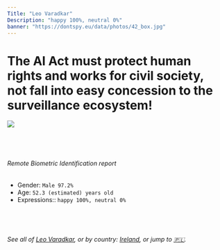 ```yaml
---
Title: "Leo Varadkar"
Description: "happy 100%, neutral 0%"
banner: "https://dontspy.eu/data/photos/42_box.jpg"
---
```


# The AI Act must protect human rights and works for civil society, not fall into easy concession to the surveillance ecosystem!

<link rel="stylesheet" type="text/css" href="/css/blog.css" />

<div class="is-fake" hidden>

_This is a **fake picture**_, we collect these anyway [because the AI Act](why-deepfake) negotiation moves in a way that would create more mess in our lives! for a longer explanation, read [The Dual Threat: How Losing the Biometric Battle Fuels Deepfake Proliferation](/blog/the-dual-threat-how-losing-the-biometric-battle-fuels-deepfake-proliferation/)

</div>

<!-- <img src="https://dontspy.eu/data/photos/54_box.jpg" /> -->
<img src="https://dontspy.eu/data/photos/42_box.jpg" />

## <br>

###### Remote Biometric Identification report

* <span class="label">Gender:</span> `Male 97.2%`
* <span class="label">Age:</span> `52.3 (estimated) years old`
* <span class="label">Expressions::</span> `happy 100%, neutral 0%`

## <br>

###### See all of [Leo Varadkar](/policymaker#Leo%20Varadkar), or by country: [Ireland](/country#Ireland), or jump to [🇵🇱](/x/221).

## <br>